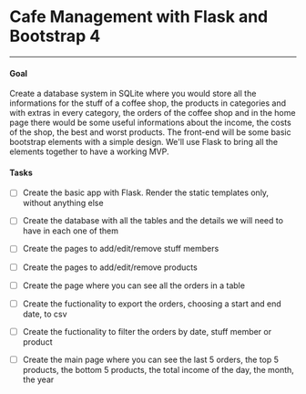 # Cafe Management with Flask and Bootstrap 4

***

#### Goal

Create a database system in SQLite where you would store all the informations for the stuff of a coffee shop, the products in categories and with extras in every category, the orders of the coffee shop and in the home page there would be some useful informations about the income, the costs of the shop, the best and worst products. The front-end will be some basic bootstrap elements with a simple design. We'll use Flask to bring all the elements together to have a working MVP.

#### Tasks

- [ ] Create the basic app with Flask. Render the static templates only, without anything else

- [ ] Create the database with all the tables and the details we will need to have in each one of them

- [ ] Create the pages to add/edit/remove stuff members

- [ ] Create the pages to add/edit/remove products

- [ ] Create the page where you can see all the orders in a table

- [ ] Create the fuctionality to export the orders, choosing a start and end date, to csv

- [ ] Create the fuctionality to filter the orders by date, stuff member or product

- [ ] Create the main page where you can see the last 5 orders, the top 5 products, the bottom 5 products, the total income of the day, the month, the year
